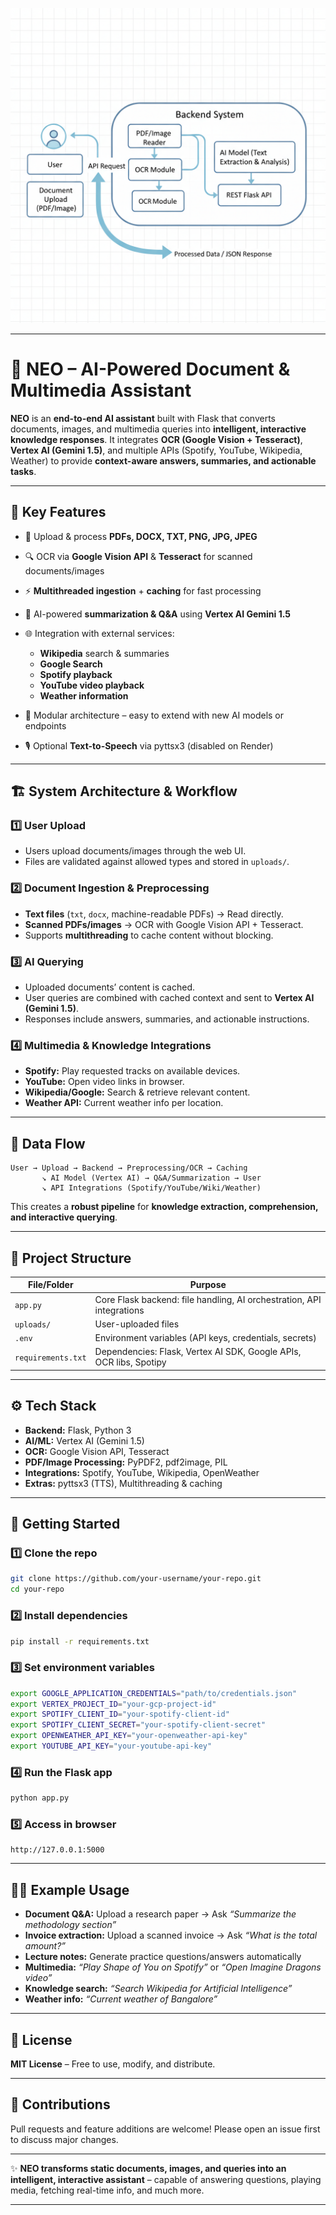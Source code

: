 ![System Workflow](./images/diagram1.png)

-----------------------------------------------------------------------------------------------------------------------------------------------------------------------------

# 🚀 NEO – AI-Powered Document & Multimedia Assistant

**NEO** is an **end-to-end AI assistant** built with Flask that converts documents, images, and multimedia queries into **intelligent, interactive knowledge responses**. It integrates **OCR (Google Vision + Tesseract)**, **Vertex AI (Gemini 1.5)**, and multiple APIs (Spotify, YouTube, Wikipedia, Weather) to provide **context-aware answers, summaries, and actionable tasks**.

-----------------------------------------------------------------------------------------------------------------------------------------------------------------------------
## 📌 Key Features

* 📂 Upload & process **PDFs, DOCX, TXT, PNG, JPG, JPEG**
* 🔍 OCR via **Google Vision API** & **Tesseract** for scanned documents/images
* ⚡ **Multithreaded ingestion** + **caching** for fast processing
* 🤖 AI-powered **summarization & Q\&A** using **Vertex AI Gemini 1.5**
* 🌐 Integration with external services:

  * **Wikipedia** search & summaries
  * **Google Search**
  * **Spotify playback**
  * **YouTube video playback**
  * **Weather information**
* 🧩 Modular architecture – easy to extend with new AI models or endpoints
* 🎙 Optional **Text-to-Speech** via pyttsx3 (disabled on Render)

-----------------------------------------------------------------------------------------------------------------------------------------------------------------------------

## 🏗️ System Architecture & Workflow

### 1️⃣ User Upload

* Users upload documents/images through the web UI.
* Files are validated against allowed types and stored in `uploads/`.

### 2️⃣ Document Ingestion & Preprocessing

* **Text files** (`txt`, `docx`, machine-readable PDFs) → Read directly.
* **Scanned PDFs/images** → OCR with Google Vision API + Tesseract.
* Supports **multithreading** to cache content without blocking.

### 3️⃣ AI Querying

* Uploaded documents’ content is cached.
* User queries are combined with cached context and sent to **Vertex AI (Gemini 1.5)**.
* Responses include answers, summaries, and actionable instructions.

### 4️⃣ Multimedia & Knowledge Integrations

* **Spotify:** Play requested tracks on available devices.
* **YouTube:** Open video links in browser.
* **Wikipedia/Google:** Search & retrieve relevant content.
* **Weather API:** Current weather info per location.

-----------------------------------------------------------------------------------------------------------------------------------------------------------------------------

## 🔀 Data Flow

```
User → Upload → Backend → Preprocessing/OCR → Caching
       ↘ AI Model (Vertex AI) → Q&A/Summarization → User
       ↘ API Integrations (Spotify/YouTube/Wiki/Weather)
```

This creates a **robust pipeline** for **knowledge extraction, comprehension, and interactive querying**.

-----------------------------------------------------------------------------------------------------------------------------------------------------------------------------

## 📂 Project Structure

| File/Folder        | Purpose                                                               |
| ------------------ | --------------------------------------------------------------------- |
| `app.py`           | Core Flask backend: file handling, AI orchestration, API integrations |
| `uploads/`         | User-uploaded files                                                   |
| `.env`             | Environment variables (API keys, credentials, secrets)                |
| `requirements.txt` | Dependencies: Flask, Vertex AI SDK, Google APIs, OCR libs, Spotipy    |

-----------------------------------------------------------------------------------------------------------------------------------------------------------------------------

## ⚙️ Tech Stack

* **Backend:** Flask, Python 3
* **AI/ML:** Vertex AI (Gemini 1.5)
* **OCR:** Google Vision API, Tesseract
* **PDF/Image Processing:** PyPDF2, pdf2image, PIL
* **Integrations:** Spotify, YouTube, Wikipedia, OpenWeather
* **Extras:** pyttsx3 (TTS), Multithreading & caching

-----------------------------------------------------------------------------------------------------------------------------------------------------------------------------

## 🚀 Getting Started

### 1️⃣ Clone the repo

```bash
git clone https://github.com/your-username/your-repo.git
cd your-repo
```

### 2️⃣ Install dependencies

```bash
pip install -r requirements.txt
```

### 3️⃣ Set environment variables

```bash
export GOOGLE_APPLICATION_CREDENTIALS="path/to/credentials.json"
export VERTEX_PROJECT_ID="your-gcp-project-id"
export SPOTIFY_CLIENT_ID="your-spotify-client-id"
export SPOTIFY_CLIENT_SECRET="your-spotify-client-secret"
export OPENWEATHER_API_KEY="your-openweather-api-key"
export YOUTUBE_API_KEY="your-youtube-api-key"
```

### 4️⃣ Run the Flask app

```bash
python app.py
```

### 5️⃣ Access in browser

```
http://127.0.0.1:5000
```
-----------------------------------------------------------------------------------------------------------------------------------------------------------------------------

## 🧑‍💻 Example Usage

* **Document Q\&A:** Upload a research paper → Ask *“Summarize the methodology section”*
* **Invoice extraction:** Upload a scanned invoice → Ask *“What is the total amount?”*
* **Lecture notes:** Generate practice questions/answers automatically
* **Multimedia:** *“Play Shape of You on Spotify”* or *“Open Imagine Dragons video”*
* **Knowledge search:** *“Search Wikipedia for Artificial Intelligence”*
* **Weather info:** *“Current weather of Bangalore”*

-----------------------------------------------------------------------------------------------------------------------------------------------------------------------------
## 📜 License

**MIT License** – Free to use, modify, and distribute.

-----------------------------------------------------------------------------------------------------------------------------------------------------------------------------
## 🤝 Contributions

Pull requests and feature additions are welcome! Please open an issue first to discuss major changes.

-----------------------------------------------------------------------------------------------------------------------------------------------------------------------------

✨ **NEO transforms static documents, images, and queries into an intelligent, interactive assistant** – capable of answering questions, playing media, fetching real-time info, and much more.


-----------------------------------------------------------------------------------------------------------------------------------------------------------------------------
